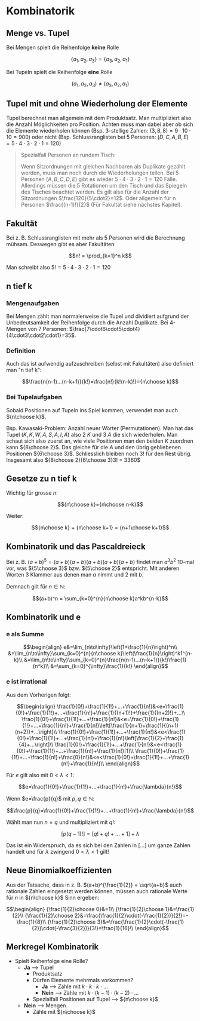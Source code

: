 # Kombinatorik

## Menge vs. Tupel

Bei Mengen spielt die Reihenfolge **keine** Rolle

$$\{a_1, a_2, a_3\}=\{a_3, a_2, a_1\}$$

Bei Tupeln spielt die Reihenfolge **eine** Rolle

$$(a_1, a_2, a_3)\neq(a_3, a_2, a_1)$$

## Tupel mit und ohne Wiederholung der Elemente

Tupel berechnet man allgemein mit dem Produktsatz. Man multipliziert also die Anzahl Möglichkeiten pro Position. Achten muss man dabei aber ob sich die Elemente wiederholen können (Bsp. 3-stellige Zahlen: $(3, 8, 8)=9\cdot10\cdot10=900$) oder nicht (Bsp. Schlussranglisten bei 5 Personen: $(D,C,A,B,E)=5\cdot4\cdot3\cdot2\cdot1=120$)

> Spezialfall Personen an rundem Tisch:
>
> Wenn Sitzordnungen mit gleichen Nachbaren als Duplikate gezählt werden, muss man noch durch die Wiederholungen teilen. Bei 5 Personen $(A, B, C, D, E)$ gibt es wieder $5\cdot4\cdot3\cdot2\cdot1=120$ Fälle. Allerdings müssen die 5 Rotationen um den Tisch und das Spiegeln des Tisches beachtet werden. Es gilt also für die Anzahl der Sitzordnungen $\frac{120}{5\cdot2}=12$. Oder allgemein für n Personen $\frac{(n-1)!}{2}$ (Für Fakultät siehe nächstes Kapitel).

## Fakultät

Bei z. B. Schlussranglisten mit mehr als 5 Personen wird die Berechnung mühsam. Deswegen gibt es aber Fakultäten:

$$n! = \prod_{k=1}^n k$$

Man schreibt also $5! = 5\cdot4\cdot3\cdot2\cdot1 = 120$

## n tief k

### Mengenaufgaben

Bei Mengen zählt man normalerweise die Tupel und dividiert aufgrund der Unbedeutsamkeit der Reihenfolge durch die Anzahl Duplikate. Bei 4-Mengen von 7 Personen: $\frac{7\cdot6\cdot5\cdot4}{4\cdot3\cdot2\cdot1}=35$.

### Definition

Auch das ist aufwendig aufzuschreiben (selbst mit Fakultäten) also definiert man "n tief k":

$$\frac{n(n-1)...(n-k+1)}{k!}=\frac{n!}{k!(n-k)!}={n\choose k}$$

### Bei Tupelaufgaben

Sobald Positionen auf Tupeln ins Spiel kommen, verwendet man auch ${n\choose k}$.

Bsp. Kawasaki-Problem: Anzahl neuer Wörter (Permutationen). Man hat das Tupel $(K,K,W,A,S,A,I,A)$ also 2 $K$ und 3 $A$ die sich wiederholen. Man schaut sich also zuerst an, wie viele Positionen man den beiden $K$ zuordnen kann ${8\choose 2}$. Das gleiche für die $A$ und den übrig gebliebenen Positionen ${6\choose 3}$. Schliesslich bleiben noch $3!$ für den Rest übrig. Insgesamt also ${8\choose 2}{6\choose 3}3! = 3360$

## Gesetze zu n tief k

Wichtig für grosse $n$:

$${n\choose k}={n\choose n-k}$$

Weiter:

$${n\choose k} + {n\choose k+1} = {n+1\choose k+1}$$

## Kombinatorik und das Pascaldreieck

Bei z. B. $(a+b)^5 = (a+b)(a+b)(a+b)(a+b)(a+b)$ findet man $a^3b^2$ 10-mal vor, was ${5\choose 3}$ bzw. ${5\choose 2}$ entspricht. Mit anderen Worten 3 Klammer aus denen man $a$ nimmt und 2 mit $b$.

Demnach gilt für $n\in\mathbb{N}$:

$$(a+b)^n = \sum_{k=0}^{n}{n\choose k}a^kb^{n-k}$$

## Kombinatorik und e

### e als Summe

$$\begin{align}
  e&=\lim_{n\to\infty}\left(1+\frac{1}{n}\right)^n\\
  &=\lim_{n\to\infty}\sum_{k=0}^{n}{n\choose k}\left(\frac{1}{n}\right)^k1^{n-k}\\
  &=\lim_{n\to\infty}\sum_{k=0}^{n}\frac{n(n-1)...(n-k+1)}{k!}\frac{1}{n^k}\\
  &=\sum_{k=0}^{\infty}\frac{1}{k!}
\end{align}$$

### e ist irrational

Aus dem Vorherigen folgt:

$$\begin{align}
  \frac{1}{0!}+\frac{1}{1!}+...+\frac{1}{n!}&<e=\frac{1}{0!}+\frac{1}{1!}+...+\frac{1}{n!}+\frac{1}{(n+1)!}+\frac{1}{(n+2)!}+...\\
  \frac{1}{0!}+\frac{1}{1!}+...+\frac{1}{n!}&<e=\frac{1}{0!}+\frac{1}{1!}+...+\frac{1}{n!}+\frac{1}{n!}\left[\frac{1}{n+1}+\frac{1}{(n+1)(n+2)}+...\right]\\
  \frac{1}{0!}+\frac{1}{1!}+...+\frac{1}{n!}&<e<\frac{1}{0!}+\frac{1}{1!}+...+\frac{1}{n!}+\frac{1}{n!}\left[\frac{1}{2}+\frac{1}{4}+...\right]\\
  \frac{1}{0!}+\frac{1}{1!}+...+\frac{1}{n!}&<e<\frac{1}{0!}+\frac{1}{1!}+...+\frac{1}{n!}+\frac{1}{n!}[1]\\
  \frac{1}{0!}+\frac{1}{1!}+...+\frac{1}{n!}+\frac{0}{n!}&<e<\frac{1}{0!}+\frac{1}{1!}+...+\frac{1}{n!}+\frac{1}{n!}\\
\end{align}$$

Für $e$ gilt also mit $0<\lambda<1$:

$$e=\frac{1}{0!}+\frac{1}{1!}+...+\frac{1}{n!}+\frac{\lambda}{n!}$$

Wenn $e=\frac{p}{q}$ mit $p,q\in\mathbb{N}$:

$$\frac{p}{q}=\frac{1}{0!}+\frac{1}{1!}+...+\frac{1}{n!}+\frac{\lambda}{n!}$$

Wählt man nun $n=q$ und multipliziert mit $q!$:

$$[p(q-1)!]=[q! + q! + ... + 1] + \lambda$$

Das ist ein Widerspruch, da es sich bei den Zahlen in $[...]$ um ganze Zahlen handelt und für $\lambda$ zwingend $0<\lambda<1$ gilt!


## Neue Binomialkoeffizienten

Aus der Tatsache, dass in z. B. $(a+b)^{\frac{1}{2}} = \sqrt{a+b}$ auch rationale Zahlen eingesetzt werden können, müssen auch rationale Werte für $n$ in ${n\choose k}$ Sinn ergeben:

$$\begin{align}
  {\frac{1}{2}\choose 0}&=1\\
  {\frac{1}{2}\choose 1}&=\frac{1}{2}\\
  {\frac{1}{2}\choose 2}&=\frac{\frac{1}{2}\cdot(-\frac{1}{2})}{2!}=-\frac{1}{8}\\
  {\frac{1}{2}\choose 3}&=\frac{\frac{1}{2}\cdot(-\frac{1}{2})\cdot(-\frac{3}{2})}{3!}=\frac{1}{16}\\
\end{align}$$


## Merkregel Kombinatorik

*  Spielt Reihenfolge eine Rolle?
    *  **Ja** --> Tupel
        *  Produktsatz
        *  Dürfen Elemente mehrmals vorkommen?
            *  **Ja** --> Zähle mit $k\cdot k\cdot k\cdot...$
            *  **Nein** --> Zähle mit $k\cdot(k-1)\cdot(k-2)\cdot...$
        *  Spezialfall Positionen auf Tupel --> ${n\choose k}$
    *  **Nein** --> Mengen
        *  Zähle mit ${n\choose k}$